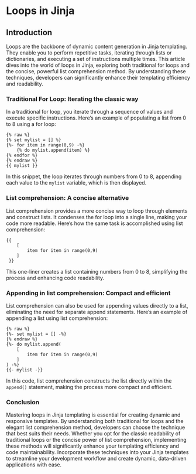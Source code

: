 # Loops in Jinja

## **Introduction**

Loops are the backbone of dynamic content generation in Jinja templating. They enable you to perform repetitive tasks, iterating through lists or dictionaries, and executing a set of instructions multiple times. This article dives into the world of loops in Jinja, exploring both traditional for loops and the concise, powerful list comprehension method. By understanding these techniques, developers can significantly enhance their templating efficiency and readability.

### **Traditional For Loop: Iterating the classic way**

In a traditional for loop, you iterate through a sequence of values and execute specific instructions. Here’s an example of populating a list from 0 to 8 using a for loop:

```django
{% raw %}
{% set mylist = [] %}
{%- for item in range(0,9) -%}
    {% do mylist.append(item) %}
{% endfor %}
{% endraw %}
{{ mylist }}
```

In this snippet, the loop iterates through numbers from 0 to 8, appending each value to the `mylist` variable, which is then displayed.

### **List comprehension: A concise alternative**

List comprehension provides a more concise way to loop through elements and construct lists. It condenses the for loop into a single line, making your code more readable. Here’s how the same task is accomplished using list comprehension:

```django
{{ 
    [
        item for item in range(0,9)
    ]
 }}
```

This one-liner creates a list containing numbers from 0 to 8, simplifying the process and enhancing code readability.

### **Appending in list comprehension: Compact and efficient**

List comprehension can also be used for appending values directly to a list, eliminating the need for separate append statements. Here’s an example of appending a list using list comprehension:

```django
{% raw %}
{%- set mylist = [] -%}
{% endraw %}
{%- do mylist.append(
    [
        item for item in range(0,9)
    ]
) -%}
{{- mylist -}}
```

In this code, list comprehension constructs the list directly within the `append()` statement, making the process more compact and efficient.

### **Conclusion**

Mastering loops in Jinja templating is essential for creating dynamic and responsive templates. By understanding both traditional for loops and the elegant list comprehension method, developers can choose the technique that best suits their needs. Whether you opt for the classic readability of traditional loops or the concise power of list comprehension, implementing these methods will significantly enhance your templating efficiency and code maintainability. Incorporate these techniques into your Jinja templates to streamline your development workflow and create dynamic, data-driven applications with ease.
